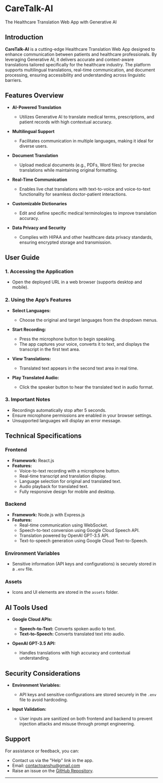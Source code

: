 # CareTalk-AI

The Healthcare Translation Web App with Generative AI

## Introduction

**CareTalk-AI** is a cutting-edge Healthcare Translation Web App designed to enhance communication between patients and healthcare professionals. By leveraging Generative AI, it delivers accurate and context-aware translations tailored specifically for the healthcare industry. The platform supports multilingual translations, real-time communication, and document processing, ensuring accessibility and understanding across linguistic barriers.

## Features Overview

- **AI-Powered Translation**
  - Utilizes Generative AI to translate medical terms, prescriptions, and patient records with high contextual accuracy.

- **Multilingual Support**
  - Facilitates communication in multiple languages, making it ideal for diverse users.

- **Document Translation**
  - Upload medical documents (e.g., PDFs, Word files) for precise translations while maintaining original formatting.

- **Real-Time Communication**
  - Enables live chat translations with text-to-voice and voice-to-text functionality for seamless doctor-patient interactions.

- **Customizable Dictionaries**
  - Edit and define specific medical terminologies to improve translation accuracy.

- **Data Privacy and Security**
  - Complies with HIPAA and other healthcare data privacy standards, ensuring encrypted storage and transmission.

## User Guide

### 1. Accessing the Application
- Open the deployed URL in a web browser (supports desktop and mobile).

### 2. Using the App’s Features
- **Select Languages:**
  - Choose the original and target languages from the dropdown menus.

- **Start Recording:**
  - Press the microphone button to begin speaking.
  - The app captures your voice, converts it to text, and displays the transcript in the first text area.

- **View Translations:**
  - Translated text appears in the second text area in real time.

- **Play Translated Audio:**
  - Click the speaker button to hear the translated text in audio format.

### 3. Important Notes
- Recordings automatically stop after 5 seconds.
- Ensure microphone permissions are enabled in your browser settings.
- Unsupported languages will display an error message.

## Technical Specifications

### Frontend
- **Framework:** React.js
- **Features:**
  - Voice-to-text recording with a microphone button.
  - Real-time transcript and translation display.
  - Language selection for original and translated text.
  - Audio playback for translated text.
  - Fully responsive design for mobile and desktop.

### Backend
- **Framework:** Node.js with Express.js
- **Features:**
  - Real-time communication using WebSocket.
  - Speech-to-text conversion using Google Cloud Speech API.
  - Translation powered by OpenAI GPT-3.5 API.
  - Text-to-speech generation using Google Cloud Text-to-Speech.

### Environment Variables
- Sensitive information (API keys and configurations) is securely stored in a `.env` file.

### Assets
- Icons and UI elements are stored in the `assets` folder.

## AI Tools Used

- **Google Cloud APIs:**
  - **Speech-to-Text:** Converts spoken audio to text.
  - **Text-to-Speech:** Converts translated text into audio.

- **OpenAI GPT-3.5 API:**
  - Handles translations with high accuracy and contextual understanding.

## Security Considerations

- **Environment Variables:**
  - API keys and sensitive configurations are stored securely in the `.env` file to avoid hardcoding.

- **Input Validation:**
  - User inputs are sanitized on both frontend and backend to prevent injection attacks and misuse through prompt engineering.

## Support

For assistance or feedback, you can:
- Contact us via the "Help" link in the app.
- Email: [contactoanshu@gmail.com](mailto:contactoanshu@gmail.com)
- Raise an issue on the [GitHub Repository](https://github.com/anshu189/caretalk-ai/issues).

---
